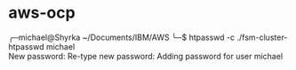 # aws-ocp

╭─michael@Shyrka ~/Documents/IBM/AWS
╰─$ htpasswd -c ./fsm-cluster-htpasswd michael                                                                                             
New password:
Re-type new password:
Adding password for user michael

